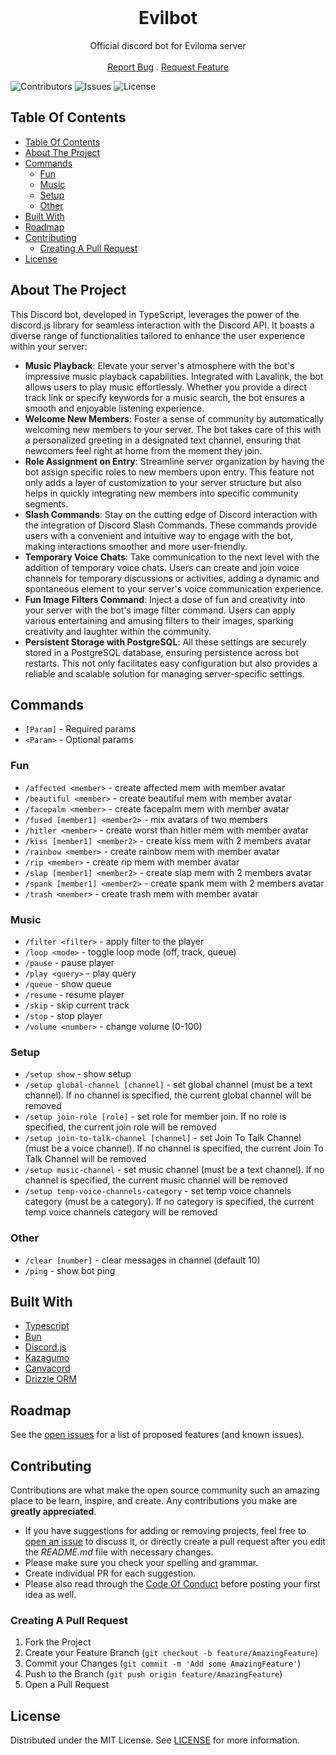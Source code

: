 <br/>
<p align="center">
  <h1 align="center">Evilbot</h1>

  <p align="center">
    Official discord bot for Eviloma server
    <br/>
    <br/>
    <a href="https://github.com/Eviloma/evilbot/issues">Report Bug</a>
    .
    <a href="https://github.com/Eviloma/evilbot/issues">Request Feature</a>
  </p>
</p>

![Contributors](https://img.shields.io/github/contributors/Eviloma/evilbot?color=dark-green) ![Issues](https://img.shields.io/github/issues/Eviloma/evilbot) ![License](https://img.shields.io/github/license/Eviloma/evilbot)

## Table Of Contents

- [Table Of Contents](#table-of-contents)
- [About The Project](#about-the-project)
- [Commands](#commands)
  - [Fun](#fun)
  - [Music](#music)
  - [Setup](#setup)
  - [Other](#other)
- [Built With](#built-with)
- [Roadmap](#roadmap)
- [Contributing](#contributing)
  - [Creating A Pull Request](#creating-a-pull-request)
- [License](#license)

## About The Project

This Discord bot, developed in TypeScript, leverages the power of the discord.js library for seamless interaction with the Discord API. It boasts a diverse range of functionalities tailored to enhance the user experience within your server:

- **Music Playback**: Elevate your server's atmosphere with the bot's impressive music playback capabilities. Integrated with Lavalink, the bot allows users to play music effortlessly. Whether you provide a direct track link or specify keywords for a music search, the bot ensures a smooth and enjoyable listening experience.
- **Welcome New Members**: Foster a sense of community by automatically welcoming new members to your server. The bot takes care of this with a personalized greeting in a designated text channel, ensuring that newcomers feel right at home from the moment they join.
- **Role Assignment on Entry**: Streamline server organization by having the bot assign specific roles to new members upon entry. This feature not only adds a layer of customization to your server structure but also helps in quickly integrating new members into specific community segments.
- **Slash Commands**: Stay on the cutting edge of Discord interaction with the integration of Discord Slash Commands. These commands provide users with a convenient and intuitive way to engage with the bot, making interactions smoother and more user-friendly.
- **Temporary Voice Chats**: Take communication to the next level with the addition of temporary voice chats. Users can create and join voice channels for temporary discussions or activities, adding a dynamic and spontaneous element to your server's voice communication experience.
- **Fun Image Filters Command**: Inject a dose of fun and creativity into your server with the bot's image filter command. Users can apply various entertaining and amusing filters to their images, sparking creativity and laughter within the community.
- **Persistent Storage with PostgreSQL**: All these settings are securely stored in a PostgreSQL database, ensuring persistence across bot restarts. This not only facilitates easy configuration but also provides a reliable and scalable solution for managing server-specific settings.

## Commands

- `[Param]` - Required params
- `<Param>` - Optional params

### Fun

- `/affected <member>` - create affected mem with member avatar
- `/beautiful <member>` - create beautiful mem with member avatar
- `/facepalm <member>` - create facepalm mem with member avatar
- `/fused [member1] <member2>` - mix avatars of two members
- `/hitler <member>` - create worst than hitler mem with member avatar
- `/kiss [member1] <member2>` - create kiss mem with 2 members avatar
- `/rainbow <member>` - create rainbow mem with member avatar
- `/rip <member>` - create rip mem with member avatar
- `/slap [member1] <member2>` - create slap mem with 2 members avatar
- `/spank [member1] <member2>` - create spank mem with 2 members avatar
- `/trash <member>` - create trash mem with member avatar

### Music

- `/filter <filter>` - apply filter to the player
- `/loop <mode>` - toggle loop mode (off, track, queue)
- `/pause` - pause player
- `/play <query>` - play query
- `/queue` - show queue
- `/resume` - resume player
- `/skip` - skip current track
- `/stop` - stop player
- `/volume <number>` - change volume (0-100)

### Setup

- `/setup show` - show setup
- `/setup global-channel [channel]` - set global channel (must be a text channel). If no channel is specified, the current global channel will be removed
- `/setup join-role [role]` - set role for member join. If no role is specified, the current join role will be removed
- `/setup join-to-talk-channel [channel]` - set Join To Talk Channel (must be a voice channel). If no channel is specified, the current Join To Talk Channel will be removed
- `/setup music-channel` - set music channel (must be a text channel). If no channel is specified, the current music channel will be removed
- `/setup temp-voice-channels-category` - set temp voice channels category (must be a category). If no category is specified, the current temp voice channels category will be removed

### Other

- `/clear [number]` - clear messages in channel (default 10)
- `/ping` - show bot ping

## Built With

- [Typescript](https://www.typescriptlang.org/)
- [Bun](https://bun.sh/)
- [Discord.js](https://discord.js.org/)
- [Kazagumo](https://github.com/Takiyo0/Kazagumo)
- [Canvacord](https://canvacord.js.org/)
- [Drizzle ORM](https://orm.drizzle.team/)

## Roadmap

See the [open issues](https://github.com/Eviloma/evilbot/issues) for a list of proposed features (and known issues).

## Contributing

Contributions are what make the open source community such an amazing place to be learn, inspire, and create. Any contributions you make are **greatly appreciated**.

- If you have suggestions for adding or removing projects, feel free to [open an issue](https://github.com/Eviloma/evilbot/issues/new) to discuss it, or directly create a pull request after you edit the _README.md_ file with necessary changes.
- Please make sure you check your spelling and grammar.
- Create individual PR for each suggestion.
- Please also read through the [Code Of Conduct](https://github.com/Eviloma/evilbot/blob/main/CODE_OF_CONDUCT.md) before posting your first idea as well.

### Creating A Pull Request

1. Fork the Project
2. Create your Feature Branch (`git checkout -b feature/AmazingFeature`)
3. Commit your Changes (`git commit -m 'Add some AmazingFeature'`)
4. Push to the Branch (`git push origin feature/AmazingFeature`)
5. Open a Pull Request

## License

Distributed under the MIT License. See [LICENSE](https://github.com/Eviloma/evilbot/blob/main/LICENSE.md) for more information.
